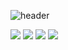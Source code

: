 ![header](https://capsule-render.vercel.app/api?type=waving&color=33FFFF&height=200&section=header&text=SmartHome%20InternShip&fontSize=50&fontColor=F0F8FF&fontAlignY=40)

<img src="https://img.shields.io/badge/AndroidStudio-33FF4C?style=flat&logo=AndroidStudio&logoColor=white"/>
<img src="https://img.shields.io/badge/Python-3349FF?style=flat&logo=Python&logoColor=white"/>
<img src="https://img.shields.io/badge/JavaScript-FFF633?style=flat&logo=JavaScript&logoColor=white"/>
<img src="https://img.shields.io/badge/nginx-39FF33?style=flat&logo=nginx&logoColor=white"/>
